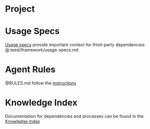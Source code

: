 # Project

# Usage Specs <!-- tessl-managed -->

[Usage specs](.tessl/framework/usage-specs.md) provide important context for third-party dependencies: @.tessl/framework/usage-specs.md

# Agent Rules <!-- tessl-managed -->

@RULES.md follow the [instructions](RULES.md)

# Knowledge Index <!-- tessl-managed -->

Documentation for dependencies and processes can be found in the [Knowledge Index](./KNOWLEDGE.md)